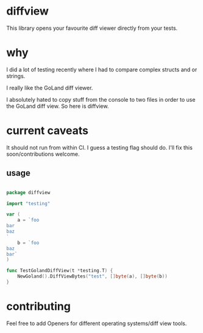 # diffview

This library opens your favourite diff viewer directly from your tests.

# why

I did a lot of testing recently where I had to compare complex structs and or strings.

I really like the GoLand diff viewer.

I absolutely hated to copy stuff from the console to two files in order to use the GoLand diff view. So here is diffview.

# current caveats

It should not run from within CI. I guess a testing flag should do.
I'll fix this soon/contributions welcome.

## usage

```go

package diffview

import "testing"

var (
	a = `foo
bar
baz
`
	b = `foo
baz
bar`
)

func TestGolandDiffView(t *testing.T) {
	NewGoland().DiffViewBytes("test", []byte(a), []byte(b))
}
```

# contributing

Feel free to add Openers for different operating systems/diff view tools.
